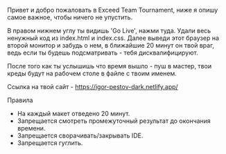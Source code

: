 Привет и добро пожаловать в Exceed Team Tournament, ниже я опишу самое важное, чтобы ничего не упустить.

В правом нижнем углу ты видишь 'Go Live', нажми туда.
Удали весь ненужный код из index.html и index.css.
Далее выведи этот браузер на второй монитор и забудь о нем, в ближайшие 20 минут он твой враг,
ведь если ты будешь подсматривать - тебя дисквалифицируют.

После того как ты услышишь что время вышло - пуш в мастер, твои креды будут на рабочем столе в файле с твоим именем.

Ссылка на твой сайт - https://igor-pestov-dark.netlify.app/

Правила

- На каждый макет отведено 20 минут.
- Запрещается смотреть промежуточный результат до окончания времени.
- Запрещается сворачивать/закрывать IDE.
- Запрещается гуглить.

